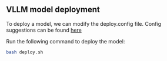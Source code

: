 ## VLLM model deployment 


To deploy a model, we can modify the deploy.config file. Config suggestions can be found [here](model_library/model.config)

Run the following command to deploy the model:

```bash
bash deploy.sh
```

